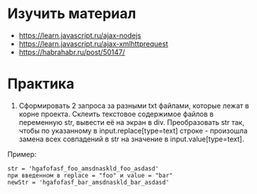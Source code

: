 # Изучить материал

+ https://learn.javascript.ru/ajax-nodejs
+ https://learn.javascript.ru/ajax-xmlhttprequest
+ https://habrahabr.ru/post/50147/

# Практика

1) Сформировать 2 запроса за разными txt файлами, которые лежат в корне проекта. Склеить текстовое содержимое файлов в переменную str, вывести её на экран в div. Преобразовать str так, чтобы по указанному в input.replace[type=text] строке - произошла замена всех совпадений в str на значение в input.value[type=text].

Пример:

    str = 'hgafofasf_foo_amsdnaskld_foo_asdasd'
    при введенном в replace = "foo" и value = "bar"
    newStr = 'hgafofasf_bar_amsdnaskld_bar_asdasd'